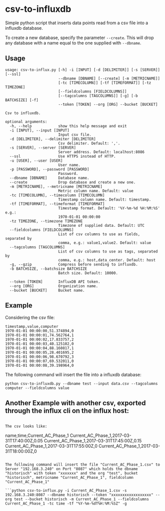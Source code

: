 # csv-to-influxdb
Simple python script that inserts data points read from a csv file into a influxdb database.

To create a new database, specify the parameter ```--create```. This will drop any database with a name equal to the one supplied with ```--dbname```.

## Usage

```
usage: csv-to-influx.py [-h] -i [INPUT] [-d [DELIMITER]] [-s [SERVER]] [--ssl]
                        --dbname [DBNAME] [--create] [-m [METRICNAME]]
                        [-tc [TIMECOLUMN]] [-tf [TIMEFORMAT]] [-tz TIMEZONE]
                        [--fieldcolumns [FIELDCOLUMNS]]
                        [--tagcolumns [TAGCOLUMNS]] [-g] [-b BATCHSIZE] [-f]
                        --token [TOKEN] --org [ORG] --bucket [BUCKET]

Csv to influxdb.

optional arguments:
  -h, --help            show this help message and exit
  -i [INPUT], --input [INPUT]
                        Input csv file.
  -d [DELIMITER], --delimiter [DELIMITER]
                        Csv delimiter. Default: ','.
  -s [SERVER], --server [SERVER]
                        Server address. Default: localhost:8086
  --ssl                 Use HTTPS instead of HTTP.
  -u [USER], --user [USER]
                        User name.
  -p [PASSWORD], --password [PASSWORD]
                        Password.
  --dbname [DBNAME]     Database name.
  --create              Drop database and create a new one.
  -m [METRICNAME], --metricname [METRICNAME]
                        Metric column name. Default: value
  -tc [TIMECOLUMN], --timecolumn [TIMECOLUMN]
                        Timestamp column name. Default: timestamp.
  -tf [TIMEFORMAT], --timeformat [TIMEFORMAT]
                        Timestamp format. Default: '%Y-%m-%d %H:%M:%S' e.g.:
                        1970-01-01 00:00:00
  -tz TIMEZONE, --timezone TIMEZONE
                        Timezone of supplied data. Default: UTC
  --fieldcolumns [FIELDCOLUMNS]
                        List of csv columns to use as fields, separated by
                        comma, e.g.: value1,value2. Default: value
  --tagcolumns [TAGCOLUMNS]
                        List of csv columns to use as tags, separated by
                        comma, e.g.: host,data_center. Default: host
  -g, --gzip            Compress before sending to influxdb.
  -b BATCHSIZE, --batchsize BATCHSIZE
                        Batch size. Default: 10000.
                        
  --token [TOKEN]       InfluxDB API token.
  --org [ORG]           Organization name.
  --bucket [BUCKET]     Bucket name.

```

## Example

Considering the csv file:
```
timestamp,value,computer
1970-01-01 00:00:00,51.374894,0
1970-01-01 00:00:01,74.562764,1
1970-01-01 00:00:02,17.833757,2
1970-01-01 00:00:03,40.125102,0
1970-01-01 00:00:04,88.160817,1
1970-01-01 00:00:05,28.401695,2
1970-01-01 00:00:06,98.670792,3
1970-01-01 00:00:07,69.532011,0
1970-01-01 00:00:08,39.198964,0
```

The following command will insert the file into a influxdb database:

```python csv-to-influxdb.py --dbname test --input data.csv --tagcolumns computer --fieldcolumns value```


## Another Example with another csv, exported through the influx cli on the influx host: 

```influx -precision rfc3339 -database 'historisch' -execute 'SELECT * from Current_AC_Phase_1' -format csv >Current_AC_Phase_1.csv

The csv looks like: 

```
name,time,Current_AC_Phase_1
Current_AC_Phase_1,2017-03-31T17:40:00Z,0.05
Current_AC_Phase_1,2017-03-31T17:45:00Z,0.15
Current_AC_Phase_1,2017-03-31T17:55:00Z,0
Current_AC_Phase_1,2017-03-31T18:00:00Z,0
```

The following command will insert the file "Current_AC_Phase_1.csv" to Server "192.168.3.240" on Port "8087" which holds the dbname "historisch" with token "xxxxxxx" and the org "test", bucket "historisch", metricname "Current_AC_Phase_1", fieldcolumn "Current_AC_Phase_1"

```python csv-to-influx.py -i Current_AC_Phase_1.csv -s 192.168.3.240:8087 --dbname historisch --token "xxxxxxxxxxxxxxxxxx" --org test --bucket historisch -m Current_AC_Phase_1 --fieldcolumns Current_AC_Phase_1 -tc time -tf "%Y-%m-%dT%H:%M:%SZ" -g
